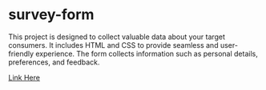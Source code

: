 # survey-form
This project is designed to collect valuable data about your target consumers. It includes HTML and CSS to provide seamless and user-friendly experience. The form collects information such as personal details, preferences, and feedback.

[Link Here](https://m-siddhi.github.io/survey-form/)
